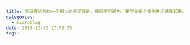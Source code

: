```yaml
---
title: 学滑雪给我的一个很大的感受就是，摔倒不可避免，要学会安全摔倒并迅速爬起来。
categories:
  - microblog
date: 2018-12-23 17:52:35
tags:
---
```


